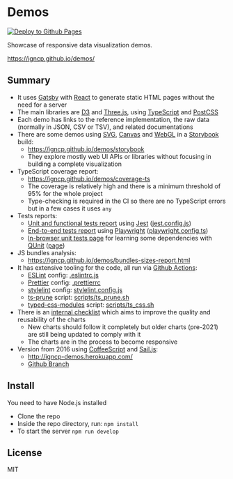 # Demos

[![Deploy to Github Pages](https://github.com/igncp/demos/actions/workflows/deploy-to-ghpages.yml/badge.svg)](https://github.com/igncp/demos/actions/workflows/deploy-to-ghpages.yml)

Showcase of responsive data visualization demos.

https://igncp.github.io/demos/

## Summary

- It uses [Gatsby](https://www.gatsbyjs.com/) with [React](https://reactjs.org/) to generate static HTML pages without the need for a server
- The main libraries are [D3](https://d3js.org/) and [Three.js](https://threejs.org/), using [TypeScript](https://www.typescriptlang.org/) and [PostCSS](https://postcss.org/)
- Each demo has links to the reference implementation, the raw data (normally in JSON, CSV or TSV), and related documentations
- There are some demos using [SVG](https://en.wikipedia.org/wiki/Scalable_Vector_Graphics), [Canvas](https://developer.mozilla.org/en-US/docs/Web/API/Canvas_API) and [WebGL](https://get.webgl.org/) in a [Storybook](https://storybook.js.org/) build:
    - https://igncp.github.io/demos/storybook
    - They explore mostly web UI APIs or libraries without focusing in building a complete visualization
- TypeScript coverage report:
    - https://igncp.github.io/demos/coverage-ts
    - The coverage is relatively high and there is a minimum threshold of 95% for the whole project
    - Type-checking is required in the CI so there are no TypeScript errors but in a few cases it uses `any`
- Tests reports:
    - [Unit and functional tests report](https://igncp.github.io/demos/jest-report) using [Jest](https://jestjs.io/) ([jest.config.js](./jest.config.js))
    - [End-to-end tests report](https://igncp.github.io/demos/playwright-report) using [Playwright](https://playwright.dev) ([playwright.config.ts](./playwright.config.ts))
    - [In-browser unit tests page](https://igncp.github.io/demos/testing) for learning some dependencies with [QUnit](https://qunitjs.com/) ([page](./src/pages/testing.tsx))
- JS bundles analysis:
    - https://igncp.github.io/demos/bundles-sizes-report.html
- It has extensive tooling for the code, all run via [Github Actions](https://github.com/igncp/demos/actions):
    - [ESLint](https://eslint.org/) config: [.eslintrc.js](./.eslintrc.js)
    - [Prettier](https://prettier.io/) config: [.prettierrc](./.prettierrc)
    - [stylelint](https://stylelint.io/) config: [stylelint.config.js](./stylelint.config.js)
    - [ts-prune](https://github.com/nadeesha/ts-prune) script: [scripts/ts_prune.sh](scripts/ts_prune.sh)
    - [typed-css-modules](https://github.com/Quramy/typed-css-modules) script: [scripts/ts_css.sh](scripts/ts_css.sh)
- There is an [internal checklist](./research/charts-checklist.md) which aims to improve the quality and reusability of the charts
    - New charts should follow it completely but older charts (pre-2021) are still being updated to comply with it
    - The charts are in the process to become responsive
- Version from 2016 using [CoffeeScript](https://coffeescript.org/) and [Sail.js](https://sailsjs.com/): 
    - http://igncp-demos.herokuapp.com/
    - [Github Branch](https://github.com/igncp/demos/tree/2016-version)

## Install

You need to have Node.js installed

- Clone the repo
- Inside the repo directory, run: `npm install`
- To start the server `npm run develop`

## License

MIT
